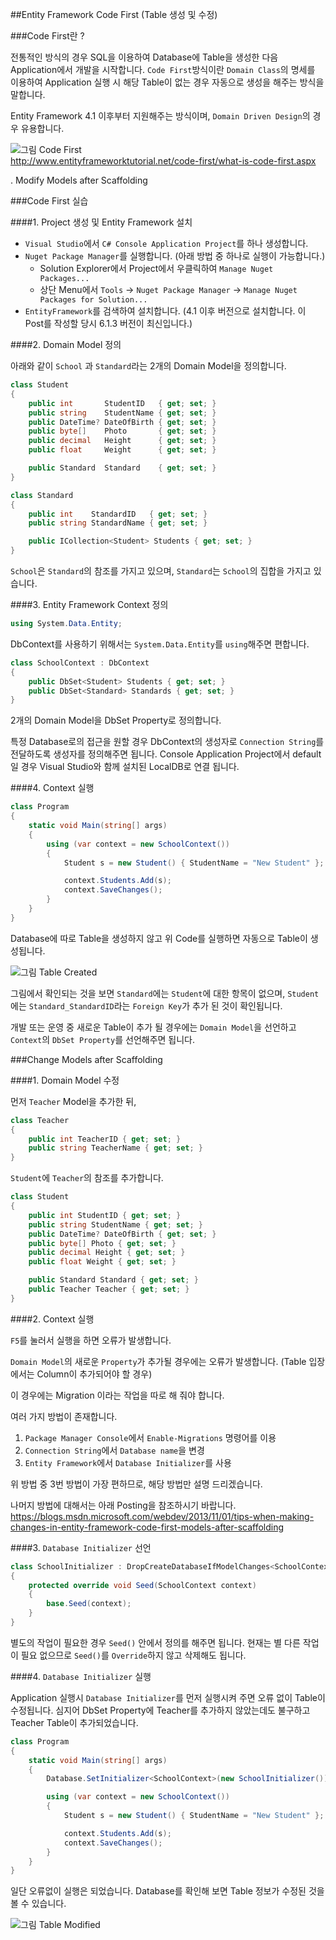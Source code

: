 ##Entity Framework Code First (Table 생성 및 수정)

###Code First란 ?

전통적인 방식의 경우 SQL을 이용하여 Database에 Table을 생성한 다음 Application에서 개발을 시작합니다.
`Code First`방식이란 `Domain Class`의 명세를 이용하여 Application 실행 시 해당 Table이 없는 경우 자동으로 생성을 해주는 방식을 말합니다.

Entity Framework 4.1 이후부터 지원해주는 방식이며, `Domain Driven Design`의 경우 유용합니다.

![그림 Code First](https://github.com/DevStarSJ/Study/blob/master/Blog/CSharp/EntityFramework/CodeFirst.Migration/image/code-first.png?raw=true)  
<http://www.entityframeworktutorial.net/code-first/what-is-code-first.aspx>



. Modify Models after Scaffolding

###Code First 실습

####1. Project 생성 및 Entity Framework 설치

- `Visual Studio`에서 `C# Console Application Project`를 하나 생성합니다.
- `Nuget Package Manager`를 실행합니다. (아래 방법 중 하나로 실행이 가능합니다.)
  - Solution Explorer에서 Project에서 우클릭하여 `Manage Nuget Packages...`
  - 상단 Menu에서 `Tools` -> `Nuget Package Manager` -> `Manage Nuget Packages for Solution...`
- `EntityFramework`를 검색하여 설치합니다. (4.1 이후 버전으로 설치합니다. 이 Post를 작성할 당시 6.1.3 버전이 최신입니다.)

####2. Domain Model 정의

아래와 같이 `School` 과 `Standard`라는 2개의 Domain Model을 정의합니다.

```C#
class Student
{
    public int       StudentID   { get; set; }
    public string    StudentName { get; set; }
    public DateTime? DateOfBirth { get; set; }
    public byte[]    Photo       { get; set; }
    public decimal   Height      { get; set; }
    public float     Weight      { get; set; }

    public Standard  Standard    { get; set; }
}

class Standard
{
    public int    StandardID   { get; set; }
    public string StandardName { get; set; }

    public ICollection<Student> Students { get; set; }
}
```

`School`은 `Standard`의 참조를 가지고 있으며, `Standard`는 `School`의 집합을 가지고 있습니다.

####3. Entity Framework Context 정의

```C#
using System.Data.Entity;
```

DbContext를 사용하기 위해서는 `System.Data.Entity`를 `using`해주면 편합니다.

```C#
class SchoolContext : DbContext
{
    public DbSet<Student> Students { get; set; }
    public DbSet<Standard> Standards { get; set; }
}
```

2개의 Domain Model을 DbSet Property로 정의합니다.

특정 Database로의 접근을 원할 경우 DbContext의 생성자로 `Connection String`를 전달하도록 생성자를 정의해주면 됩니다.
Console Application Project에서 default일 경우 Visual Studio와 함께 설치된 LocalDB로 연결 됩니다.

####4. Context 실행

```C#
class Program
{
    static void Main(string[] args)
    {
        using (var context = new SchoolContext())
        {
            Student s = new Student() { StudentName = "New Student" };

            context.Students.Add(s);
            context.SaveChanges();
        }
    }
}
```

Database에 따로 Table을 생성하지 않고 위 Code를 실행하면 자동으로 Table이 생성됩니다.

![그림 Table Created](https://github.com/DevStarSJ/Study/blob/master/Blog/CSharp/EntityFramework/CodeFirst.Migration/image/EF.Migration.01.png?raw=true)  

그림에서 확인되는 것을 보면 `Standard`에는 `Student`에 대한 항목이 없으며,
`Student`에는 `Standard_StandardID`라는 `Foreign Key`가 추가 된 것이 확인됩니다.

개발 또는 운영 중 새로운 Table이 추가 될 경우에는 `Domain Model`을 선언하고 `Context`의 `DbSet Property`를 선언해주면 됩니다.

###Change Models after Scaffolding

####1. Domain Model 수정

먼저 `Teacher` Model을 추가한 뒤,

```C#
class Teacher
{
    public int TeacherID { get; set; }
    public string TeacherName { get; set; }
}
```

`Student`에 `Teacher`의 참조를 추가합니다.

```C#
class Student
{
    public int StudentID { get; set; }
    public string StudentName { get; set; }
    public DateTime? DateOfBirth { get; set; }
    public byte[] Photo { get; set; }
    public decimal Height { get; set; }
    public float Weight { get; set; }

    public Standard Standard { get; set; }
    public Teacher Teacher { get; set; }
}
```

####2. Context 실행

`F5`를 눌러서 실행을 하면 오류가 발생합니다.

`Domain Model`의 새로운 `Property`가 추가될 경우에는 오류가 발생합니다.
(Table 입장에서는 Column이 추가되어야 할 경우)

이 경우에는 Migration 이라는 작업을 따로 해 줘야 합니다.

여러 가지 방법이 존재합니다.

1. `Package Manager Console`에서 `Enable-Migrations` 명령어를 이용
2. `Connection String`에서 `Database name`을 변경
3. `Entity Framework`에서 `Database Initializer`를 사용

위 방법 중 3번 방법이 가장 편하므로, 해당 방법만 설명 드리겠습니다.

나머지 방법에 대해서는 아래 Posting을 참조하시기 바랍니다.
<https://blogs.msdn.microsoft.com/webdev/2013/11/01/tips-when-making-changes-in-entity-framework-code-first-models-after-scaffolding>

####3. `Database Initializer` 선언

```C#
class SchoolInitializer : DropCreateDatabaseIfModelChanges<SchoolContext>
{
    protected override void Seed(SchoolContext context)
    {
        base.Seed(context);
    }
}
```

별도의 작업이 필요한 경우 `Seed()` 안에서 정의를 해주면 됩니다.
현재는 별 다른 작업이 필요 없으므로 `Seed()`를 `Override`하지 않고 삭제해도 됩니다.

####4. `Database Initializer` 실행

Application 실행시 `Database Initializer`를 먼저 실행시켜 주면 오류 없이 Table이 수정됩니다. 
심지어 DbSet Property에 Teacher를 추가하지 않았는데도 불구하고 Teacher Table이 추가되었습니다.

```C#
class Program
{
    static void Main(string[] args)
    {
        Database.SetInitializer<SchoolContext>(new SchoolInitializer());

        using (var context = new SchoolContext())
        {
            Student s = new Student() { StudentName = "New Student" };

            context.Students.Add(s);
            context.SaveChanges();
        }
    }
}
```

일단 오류없이 실행은 되었습니다. 
Database를 확인해 보면 Table 정보가 수정된 것을 볼 수 있습니다.

![그림 Table Modified](https://github.com/DevStarSJ/Study/blob/master/Blog/CSharp/EntityFramework/CodeFirst.Migration/image/EF.Migration.02.png?raw=true)  

